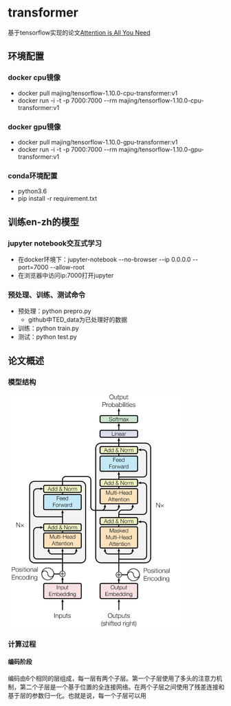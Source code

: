 # transformer
基于tensorflow实现的论文[Attention is All You Need](https://arxiv.org/abs/1706.03762)

## 环境配置

### docker cpu镜像

- docker pull majing/tensorflow-1.10.0-cpu-transformer:v1
- docker run -i -t -p 7000:7000 --rm majing/tensorflow-1.10.0-cpu-transformer:v1

### docker gpu镜像

- docker pull majing/tensorflow-1.10.0-gpu-transformer:v1
- docker run -i -t -p 7000:7000 --rm majing/tensorflow-1.10.0-gpu-transformer:v1

### conda环境配置

- python3.6
- pip install -r requirement.txt

## 训练en-zh的模型

### jupyter notebook交互式学习

- 在docker环境下：jupyter-notebook --no-browser --ip 0.0.0.0 --port=7000 --allow-root
- 在浏览器中访问ip:7000打开jupyter

### 预处理、训练、测试命令

- 预处理：python prepro.py
  - github中TED_data为已处理好的数据
- 训练：python train.py
- 测试：python test.py

## 论文概述

### 模型结构

<img src="image/transformer.png" width="80%" height="80%">

### 计算过程

#### 编码阶段

编码由6个相同的层组成，每一层有两个子层。第一个子层使用了多头的注意力机制，第二个子层是一个基于位置的全连接网络。在两个子层之间使用了残差连接和基于层的参数归一化。也就是说，每一个子层可以用